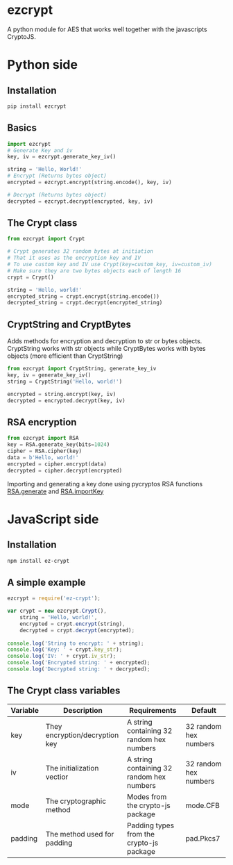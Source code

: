 # ezcrypt
A python module for AES that works well together with the javascripts CryptoJS.

# Python side
## Installation
```sh
pip install ezcrypt
```
## Basics
```python
import ezcrypt
# Generate Key and iv
key, iv = ezcrypt.generate_key_iv()

string = 'Hello, World!'
# Encrypt (Returns bytes object) 
encrypted = ezcrypt.encrypt(string.encode(), key, iv)

# Decrypt (Returns bytes object)
decrypted = ezcrypt.decrypt(encrypted, key, iv)

```
## The Crypt class
```python
from ezcrypt import Crypt

# Crypt generates 32 random bytes at initiation
# That it uses as the encryption key and IV
# To use custom key and IV use Crypt(key=custom_key, iv=custom_iv)
# Make sure they are two bytes objects each of length 16
crypt = Crypt()

string = 'Hello, world!'
encrypted_string = crypt.encrypt(string.encode())
decrypted_string = crypt.decrypt(encrypted_string)
```
## CryptString and CryptBytes
Adds methods for encryption and decryption to str or bytes objects.
CryptString works with str objects while CryptBytes works with bytes objects (more efficient than CryptString)

```python
from ezcrypt import CryptString, generate_key_iv
key, iv = generate_key_iv()
string = CryptString('Hello, world!')

encrypted = string.encrypt(key, iv)
decrypted = encrypted.decrypt(key, iv)
```

## RSA encryption
```python
from ezcrypt import RSA
key = RSA.generate_key(bits=1024)
cipher = RSA.cipher(key)
data = b'Hello, world!'
encrypted = cipher.encrypt(data)
decrypted = cipher.decrypt(encrypted)
```
Importing and generating a key done using pycryptos RSA functions [RSA.generate](https://www.dlitz.net/software/pycrypto/api/current/Crypto.PublicKey.RSA-module.html#generate) and [RSA.importKey](https://www.dlitz.net/software/pycrypto/api/current/Crypto.PublicKey.RSA-module.html#importKey)

# JavaScript side
## Installation
```sh
npm install ez-crypt
```

## A simple example
```javascript
ezcrypt = require('ez-crypt');

var crypt = new ezcrypt.Crypt(),
    string = 'Hello, world!',
    encrypted = crypt.encrypt(string),
    decrypted = crypt.decrypt(encrypted);
    
console.log('String to encrypt: ' + string);
console.log('Key: ' + crypt.key_str);
console.log('IV: ' + crypt.iv_str);
console.log('Encrypted string: ' + encrypted);
console.log('Decrypted string: ' + decrypted);
```

## The Crypt class variables
Variable | Description | Requirements | Default
---------|-------------|--------------|--------
key | They encryption/decryption key | A string containing 32 random hex numbers | 32 random hex numbers
iv | The initialization vectior | A string containing 32 random hex numbers | 32 random hex numbers
mode | The cryptographic method | Modes from the crypto-js package | mode.CFB
padding | The method used for padding | Padding types from the crypto-js package | pad.Pkcs7
